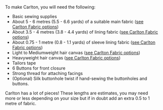 To make Carlton, you will need the following:

-   Basic sewing supplies
-   About 5 - 6 metres (5.5 - 6.6 yards) of a suitable main fabric ([see Carlton Fabric options](/docs/patterns/carlton/fabric/))
-   About 3.5 - 4 metres (3.8 - 4.4 yards) of lining fabric ([see Carlton Fabric options](/docs/patterns/carlton/fabric/))
-   About 0.75 - 1 metre (0.8 - 1.1 yards) of sleeve lining fabric ([see Carlton Fabric options](/docs/patterns/carlton/fabric/))
-   Light to Mediumweight hair canvas ([see Carlton Fabric options](/docs/patterns/carlton/fabric/))
-   Heavyweight hair canvas ([see Carlton Fabric options](/docs/patterns/carlton/fabric/))
-   Tailors tape
-   6 Buttons for front closure
-   Strong thread for attaching facings
-   (Optional) Silk buttonhole twist if hand-sewing the buttonholes and buttons.

<Warning>

Carlton has a lot of pieces! These lengths are estimates, you may need more or less depending on your size but if in doubt add an extra 0.5 to 1 metre of fabric.

</Warning>
